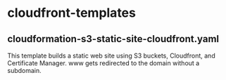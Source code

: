 # cloudfront-templates

## cloudformation-s3-static-site-cloudfront.yaml

This template builds a static web site using S3 buckets, Cloudfront, and Certificate Manager. www gets redirected to the domain without a subdomain.
